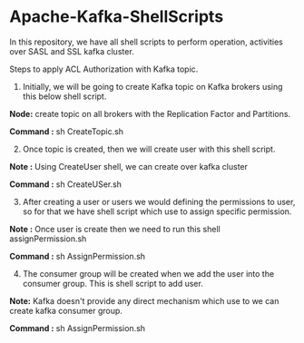 # Apache-Kafka-ShellScripts
In this repository, we have all shell scripts to perform operation, activities over SASL and SSL kafka cluster. 

Steps to apply ACL Authorization with Kafka topic.
1.	Initially, we will be going to create Kafka topic on Kafka brokers using this below shell script.
 

**Node:** create topic on all brokers with the Replication Factor and Partitions. 

**Command :**  sh  CreateTopic.sh
 

2.	Once topic is created, then we will create user with this shell script.

**Note :** Using CreateUser shell, we can create over kafka cluster

**Command :** sh CreateUSer.sh 
 
 
3.	 After creating a user or users we would defining the permissions to user, so for that we have shell script which use to assign specific permission.

**Note :** Once user is create then we need to run this shell assignPermission.sh

**Command :** sh AssignPermission.sh
 
 
4.	The consumer group will be created when we add the user into the consumer group. This is shell script to add user.

**Note:** Kafka doesn't provide any direct mechanism which use to we can create kafka consumer group. 

**Command :** sh AssignPermission.sh
  
 



